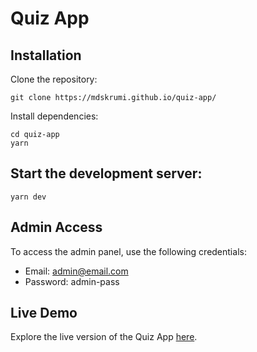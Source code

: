 # Quiz App

## Installation

Clone the repository:
```
git clone https://mdskrumi.github.io/quiz-app/
```

Install dependencies:
```
cd quiz-app
yarn
```

## Start the development server:
```
yarn dev
```

## Admin Access
To access the admin panel, use the following credentials:

* Email: admin@email.com
* Password: admin-pass

## Live Demo
Explore the live version of the Quiz App [here](https://mdskrumi.github.io/quiz-app/).

